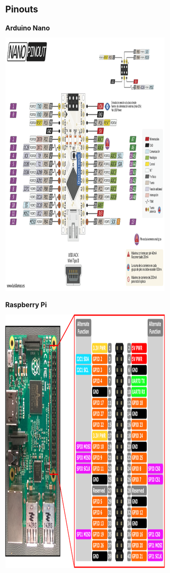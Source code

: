 # Pinouts
## Arduino Nano

<img src="https://raw.githubusercontent.com/jccmontoya/mesa_jorge/master/images/aduino-pinout-nano.png" height="800">


## Raspberry Pi

<img src="https://raw.githubusercontent.com/jccmontoya/mesa_jorge/master/images/rp2_pinout.png" height="800">
